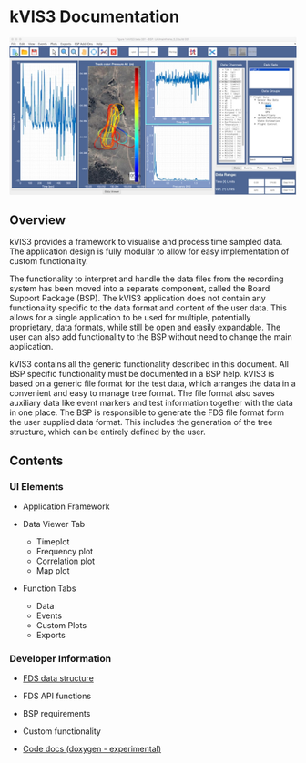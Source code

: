 # kVIS3 Documentation

![App](img/1.jpeg)

## Overview

kVIS3 provides a framework to visualise and process time sampled data. The application design is fully modular to allow for easy implementation of custom functionality.

The functionality to interpret and handle the data files from the recording system has been moved into a separate component, called the Board Support Package (BSP). The kVIS3 application does not contain any functionality specific to the data format and content of the user data. This allows for a single application to be used for multiple, potentially proprietary, data formats, while still be open and easily expandable. The user can also add functionality to the BSP without need to change the main application.

kVIS3 contains all the generic functionality described in this document. All BSP specific functionality must be documented in a BSP help.
kVIS3 is based on a generic file format for the test data, which arranges the data in a convenient and easy to manage tree format. The file format also saves auxiliary data like event markers and test information together with the data in one place. The BSP is responsible to generate the FDS file format form the user supplied data format. This includes the generation of the tree structure, which can be entirely defined by the user.


## Contents

### UI Elements

- Application Framework

- Data Viewer Tab
	- Timeplot
	- Frequency plot
	- Correlation plot
	- Map plot


- Function Tabs
	- Data
	- Events
	-  Custom Plots
	-  Exports


### Developer Information

- [FDS data structure](fdsFormat.md)

- FDS API functions

- BSP requirements

- Custom functionality

- [Code docs (doxygen - experimental)](doxygen/files.html)
